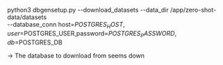 python3 dbgensetup.py --download_datasets --data_dir /app/zero-shot-data/datasets \
  --database_conn host=$POSTGRES_HOST,user=$POSTGRES_USER,password=$POSTGRES_PASSWORD,db=$POSTGRES_DB

-> The database to download from seems down